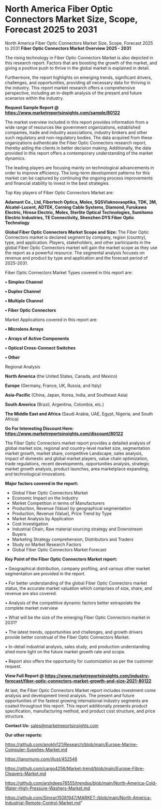# North America Fiber Optic Connectors Market Size, Scope, Forecast 2025 to 2031
North America Fiber Optic Connectors Market Size, Scope, Forecast 2025 to 2031
<Strong> Fiber Optic Connectors Market Overview 2025 - 2031</strong>

The rising technology in Fiber Optic Connectors Market is also depicted in this research report. Factors that are boosting the growth of the market, and giving a positive push to thrive in the global market is explained in detail.

Furthermore, the report highlights on emerging trends, significant drivers, challenges, and opportunities, providing all necessary data for thriving in the industry. This report market research offers a comprehensive perspective, including an in-depth analysis of the present and future scenarios within the industry.

<strong>Request Sample Report @ <a href=https://www.marketreportsinsights.com/sample/80122>https://www.marketreportsinsights.com/sample/80122</a></strong>

The market overview included in this report provides information from a wide range of resources like government organizations, established companies, trade and industry associations, industry brokers and other such regulatory and non-regulatory bodies. The data acquired from these organizations authenticate the Fiber Optic Connectors research report, thereby aiding the clients in better decision making. Additionally, the data provided in this report offers a contemporary understanding of the market dynamics.

The leading players are focusing mainly on technological advancements in order to improve efficiency. The long-term development patterns for this market can be captured by continuing the ongoing process improvements and financial stability to invest in the best strategies.

Top Key players of Fiber Optic Connectors Market are:

<strong>Adamant Co., Ltd, Fibertech Optica, Molex, SQSVlaknovaoptika, TDK, 3M, Alcatel-Lucent, ADTEK, Corning Cable Systems, Diamond, Furukawa Electric, Hirose Electric, Molex, Sterlite Optical Technologies, Sumitomo Electric Industries, TE Connectivity, Shenzhen DYS Fiber Optic Technology</strong>

<strong><b>Global Fiber Optic Connectors Market Scope and Size:</b></strong>
The Fiber Optic Connectors market is declared segment by company, region (country), type, and application. Players, stakeholders, and other participants in the global Fiber Optic Connectors market will gain the market scope as they use the report as a powerful resource. The segmental analysis focuses on revenue and product by type and application and the forecast period of 2025-2031.

Fiber Optic Connectors Market Types covered in this report are:

<strong>• Simplex Channel

• Duplex Channel

• Multiple Channel

• Fiber Optic Connectors</strong>

Market Applications covered in this report are:

<strong>• Microlens Arrays

• Arrays of Active Components

• Optical Cross-Connect Switches

• Other</strong> 

Regional Analysis

<strong>North America</strong> (the United States, Canada, and Mexico)

<strong>Europe</strong> (Germany, France, UK, Russia, and Italy)

<strong>Asia-Pacific</strong> (China, Japan, Korea, India, and Southeast Asia)

<strong>South America</strong> (Brazil, Argentina, Colombia, etc.)

<strong>The Middle East and Africa</strong> (Saudi Arabia, UAE, Egypt, Nigeria, and South Africa)

<strong>Go For Interesting Discount Here: <a href=https://www.marketreportsinsights.com/discount/80122>https://www.marketreportsinsights.com/discount/80122</a></strong>

The Fiber Optic Connectors market report provides a detailed analysis of global market size, regional and country-level market size, segmentation market growth, market share, competitive Landscape, sales analysis, impact of domestic and global market players, value chain optimization, trade regulations, recent developments, opportunities analysis, strategic market growth analysis, product launches, area marketplace expanding, and technological innovations.

<strong><b>Major factors covered in the report:</b></strong>
<ul>
  <li>Global Fiber Optic Connectors Market </li>
  <li>Economic Impact on the Industry</li>
  <li>Market Competition in terms of Manufacturers</li>
  <li>Production, Revenue (Value) by geographical segmentation</li>
  <li>Production, Revenue (Value), Price Trend by Type</li>
  <li>Market Analysis by Application</li>
  <li>Cost Investigation</li>
  <li>Industrial Chain, Raw material sourcing strategy and Downstream Buyers</li>
  <li>Marketing Strategy comprehension, Distributors and Traders</li>
  <li>Study on Market Research Factors</li>
  <li>Global Fiber Optic Connectors Market Forecast</li>
</ul>

<strong><b>Key Point of the Fiber Optic Connectors Market report:</b></strong>

• Geographical distribution, company profiling, and various other market segmentation are provided in the report.

• For better understanding of the global Fiber Optic Connectors market status, the accurate market valuation which comprises of size, share, and revenue are also covered.

• Analysis of the competitive dynamic factors better extrapolate the complete market overview

• What will be the size of the emerging Fiber Optic Connectors market in 2031?

• The latest trends, opportunities and challenges, and growth drivers provide better construal of the Fiber Optic Connectors Market.

• In-detail industrial analysis, sales study, and production understanding shed more light on the future market growth rate and scope.

• Report also offers the opportunity for customization as per the customer request.

<strong><b>View Full Report @ <a href=https://www.marketreportsinsights.com/industry-forecast/fiber-optic-connectors-market-growth-and-size-2021-80122>https://www.marketreportsinsights.com/industry-forecast/fiber-optic-connectors-market-growth-and-size-2021-80122</a></b></strong>


At last, the Fiber Optic Connectors Market report includes investment come analysis and development trend analysis. The present and future opportunities of the fastest growing international industry segments are coated throughout this report. This report additionally presents product specification, manufacturing method, and product cost structure, and price structure.

<strong>Contact Us:</strong>
sales@marketreportsinsights.com

<strong>Our other reports:</strong>

<a href=https://github.com/anokhi121/Research/blob/main/Europe-Marine-Computer-Supplies-Market.md>https://github.com/anokhi121/Research/blob/main/Europe-Marine-Computer-Supplies-Market.md</a>

<a href=https://tanomuno.com/illust/452546>https://tanomuno.com/illust/452546</a>

<a href=https://github.com/cargo4256/Market-trend/blob/main/Europe-Fibre-Cleavers-Market.md>https://github.com/cargo4256/Market-trend/blob/main/Europe-Fibre-Cleavers-Market.md</a>

<a href=https://github.com/arshdeep76555/trendss/blob/main/North-America-Cold-Water-High-Pressure-Washers-Market.md>https://github.com/arshdeep76555/trendss/blob/main/North-America-Cold-Water-High-Pressure-Washers-Market.md</a>

<a href=https://github.com/Simran15081947/MARKET-/blob/main/North-America-Industrial-Remote-Control-Market.md>https://github.com/Simran15081947/MARKET-/blob/main/North-America-Industrial-Remote-Control-Market.md</a>"
